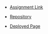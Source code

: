 - [Assignment Link](https://course.acciojob.com/start-project?project=2d7507d7-ceb0-41f0-8628-e95efcdf798d)

- [Repository](https://github.com/r3workz/Frontend-1-Contest-2-May.git)

- [Deployed Page](https://r3workz.github.io/Frontend-1-Contest-2-May/)
